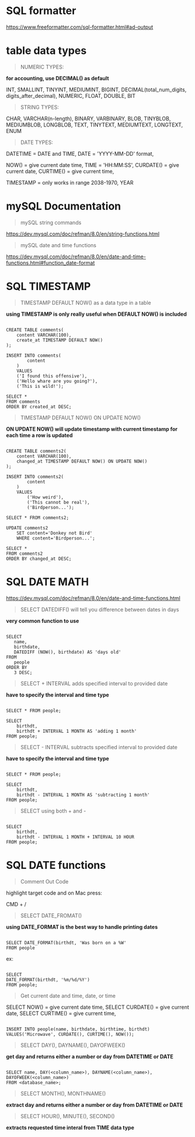 # SQL formatter

https://www.freeformatter.com/sql-formatter.html#ad-output

# table data types

> NUMERIC TYPES:

**for accounting, use DECIMAL() as default**

INT, SMALLINT, TINYINT, MEDIUMINT, BIGINT,
DECIMAL(total_num_digits, digits_after_decimal),
NUMERIC, 
FLOAT,
DOUBLE, 
BIT

> STRING TYPES:

CHAR, 
VARCHAR(n-length), 
BINARY, 
VARBINARY,
BLOB, TINYBLOB, MEDIUMBLOB, LONGBLOB,
TEXT, TINYTEXT, MEDIUMTEXT, LONGTEXT,
ENUM

> DATE TYPES:

DATETIME = DATE and TIME,
DATE = 'YYYY-MM-DD' format,

NOW() = give current date time,
TIME = 'HH:MM:SS',
CURDATE() = give current date,
CURTIME() = give current time,

TIMESTAMP = only works in range 2038-1970,
YEAR

# mySQL Documentation

> mySQL string commands

https://dev.mysql.com/doc/refman/8.0/en/string-functions.html

> mySQL date and time functions

https://dev.mysql.com/doc/refman/8.0/en/date-and-time-functions.html#function_date-format

# SQL TIMESTAMP

> TIMESTAMP DEFAULT NOW() as a data type in a table

**using TIMESTAMP is only really useful when DEFAULT NOW() is included**

```

CREATE TABLE comments(
    content VARCHAR(100),
    create_at TIMESTAMP DEFAULT NOW()
);

INSERT INTO comments(
        content
    )
    VALUES
    ('I found this offensive'),
    ('Hello whare are you going?'),
    ('This is wild!');

SELECT *
FROM comments
ORDER BY created_at DESC;

```

> TIMESTAMP DEFAULT NOW() ON UPDATE NOW()

**ON UPDATE NOW() will update timestamp with current timestamp for each time a row is updated**

```

CREATE TABLE comments2(
    content VARCHAR(100),
    changed_at TIMESTAMP DEFAULT NOW() ON UPDATE NOW()
);

INSERT INTO comments2(
        content
    )
    VALUES
        ('How weird'),
        ('This cannot be real'),
        ('Birdperson...');

SELECT * FROM comments2;

UPDATE comments2
    SET content='Donkey not Bird'
    WHERE content='Birdperson...';
    
SELECT * 
FROM comments2 
ORDER BY changed_at DESC;

```

# SQL DATE MATH

https://dev.mysql.com/doc/refman/8.0/en/date-and-time-functions.html

> SELECT DATEDIFF() will tell you difference between dates in days

**very common function to use**

```

SELECT
   name,
   birthdate,
   DATEDIFF (NOW(), birthdate) AS 'days old'
FROM
   people
ORDER BY
   3 DESC;

```

> SELECT + INTERVAL adds specified interval to provided date

**have to specify the interval and time type**

```

SELECT * FROM people;

SELECT
    birthdt,
    birthdt + INTERVAL 1 MONTH AS 'adding 1 month'
FROM people;

```

> SELECT - INTERVAL subtracts specified interval to provided date

**have to specify the interval and time type**

```

SELECT * FROM people;

SELECT
    birthdt,
    birthdt - INTERVAL 1 MONTH AS 'subtracting 1 month'
FROM people;

```

> SELECT using both + and -

```

SELECT
    birthdt,
    birthdt - INTERVAL 1 MONTH + INTERVAL 10 HOUR
FROM people;

```

# SQL DATE functions

> Comment Out Code

highlight target code and on Mac press:

CMD + /

> SELECT DATE_FROMAT()

**using DATE_FORMAT is the best way to handle printing dates**

```

SELECT DATE_FORMAT(birthdt, 'Was born on a %W'
FROM people

```

ex:

```

SELECT
DATE_FORMAT(birthdt, '%m/%d/%Y')
FROM people;

```

> Get current date and time, date, or time

SELECT NOW() = give current date time,
SELECT CURDATE() = give current date,
SELECT CURTIME() = give current time,

```

INSERT INTO people(name, birthdate, birthtime, birthdt)
VALUES('Microwave', CURDATE(), CURTIME(), NOW());

```

> SELECT DAY(), DAYNAME(), DAYOFWEEK()

**get day and returns either a number or day from DATETIME or DATE**

```

SELECT name, DAY(<column_name>), DAYNAME(<column_name>), DAYOFWEEK(<column_name>)
FROM <database_name>;

```

> SELECT MONTH(), MONTHNAME()

**extract day and returns either a number or day from DATETIME or DATE**


> SELECT HOUR(), MINUTE(), SECOND()

**extracts requested time interal from TIME data type**



